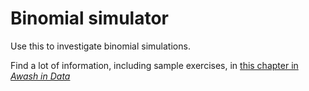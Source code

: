 # Binomial simulator

Use this to investigate binomial simulations.

Find a lot of information, including sample exercises, 
in [this chapter in *Awash in Data*](https://codap.xyz/awash/07.10-binomial.html)





